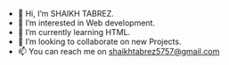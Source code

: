 - 👋 Hi, I’m SHAIKH TABREZ.
- 👀 I’m interested in Web development.
- 🌱 I’m currently learning HTML.
- 💞️ I’m looking to collaborate on new Projects.
- 📫 You can reach me on shaikhtabrez5757@gmail.com

<!---
SKSTCODE42/SKSTCODE42 is a ✨ special ✨ repository because its `README.md` (this file) appears on your GitHub profile.
You can click the Preview link to take a look at your changes.
--->
